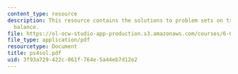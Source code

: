 ```yaml
---
content_type: resource
description: This resource contains the solutions to problem sets on treaps and tree
  balance.
file: https://ol-ocw-studio-app-production.s3.amazonaws.com/courses/6-046j-introduction-to-algorithms-sma-5503-fall-2005/3f93a729422c061f764e5a44eb7d12e2_ps4sol.pdf
file_type: application/pdf
resourcetype: Document
title: ps4sol.pdf
uid: 3f93a729-422c-061f-764e-5a44eb7d12e2
---
```

